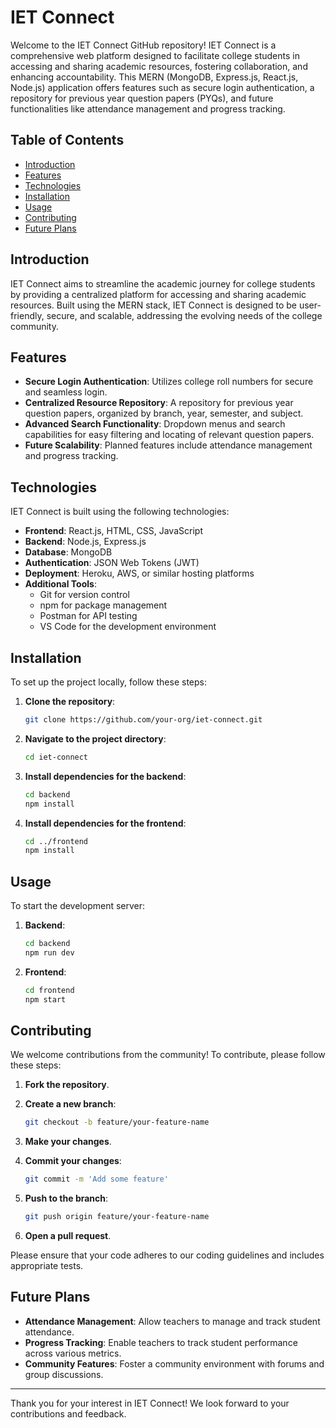 # IET Connect

Welcome to the IET Connect GitHub repository! IET Connect is a comprehensive web platform designed to facilitate college students in accessing and sharing academic resources, fostering collaboration, and enhancing accountability. This MERN (MongoDB, Express.js, React.js, Node.js) application offers features such as secure login authentication, a repository for previous year question papers (PYQs), and future functionalities like attendance management and progress tracking.

## Table of Contents

- [Introduction](#introduction)
- [Features](#features)
- [Technologies](#technologies)
- [Installation](#installation)
- [Usage](#usage)
- [Contributing](#contributing)
- [Future Plans](#future-plans)

## Introduction

IET Connect aims to streamline the academic journey for college students by providing a centralized platform for accessing and sharing academic resources. Built using the MERN stack, IET Connect is designed to be user-friendly, secure, and scalable, addressing the evolving needs of the college community.

## Features

- **Secure Login Authentication**: Utilizes college roll numbers for secure and seamless login.
- **Centralized Resource Repository**: A repository for previous year question papers, organized by branch, year, semester, and subject.
- **Advanced Search Functionality**: Dropdown menus and search capabilities for easy filtering and locating of relevant question papers.
- **Future Scalability**: Planned features include attendance management and progress tracking.

## Technologies

IET Connect is built using the following technologies:

- **Frontend**: React.js, HTML, CSS, JavaScript
- **Backend**: Node.js, Express.js
- **Database**: MongoDB
- **Authentication**: JSON Web Tokens (JWT)
- **Deployment**: Heroku, AWS, or similar hosting platforms
- **Additional Tools**: 
  - Git for version control
  - npm for package management
  - Postman for API testing
  - VS Code for the development environment

## Installation

To set up the project locally, follow these steps:

1. **Clone the repository**:
    ```bash
    git clone https://github.com/your-org/iet-connect.git
    ```

2. **Navigate to the project directory**:
    ```bash
    cd iet-connect
    ```

3. **Install dependencies for the backend**:
    ```bash
    cd backend
    npm install
    ```

4. **Install dependencies for the frontend**:
    ```bash
    cd ../frontend
    npm install
    ```

## Usage

To start the development server:

1. **Backend**:
    ```bash
    cd backend
    npm run dev
    ```

2. **Frontend**:
    ```bash
    cd frontend
    npm start
    ```

## Contributing

We welcome contributions from the community! To contribute, please follow these steps:

1. **Fork the repository**.
2. **Create a new branch**:
    ```bash
    git checkout -b feature/your-feature-name
    ```

3. **Make your changes**.
4. **Commit your changes**:
    ```bash
    git commit -m 'Add some feature'
    ```

5. **Push to the branch**:
    ```bash
    git push origin feature/your-feature-name
    ```

6. **Open a pull request**.

Please ensure that your code adheres to our coding guidelines and includes appropriate tests.

## Future Plans

- **Attendance Management**: Allow teachers to manage and track student attendance.
- **Progress Tracking**: Enable teachers to track student performance across various metrics.
- **Community Features**: Foster a community environment with forums and group discussions.

---

Thank you for your interest in IET Connect! We look forward to your contributions and feedback.
